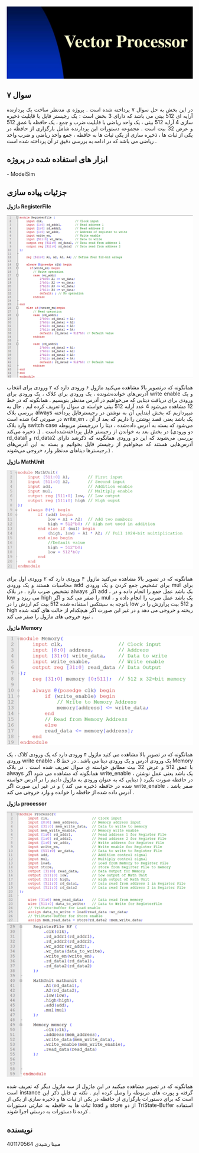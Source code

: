 
![Project Logo](logo.png)

## سوال ۷
<p align="justify">
در این بخش به حل سوال ۷ پرداخته شده است . پروژه ی مدنظر ساخت یک پردازنده آرایه ای 512 بیتی می باشد که دارای 3 بخش است : یک رجیستر فایل با قابلیت ذخیره سازی 4 آرایه 512 بیتی ، یک واحد ریاضی با قابلیت ضرب و جمع ، یک حافظه با عمق 512 و عرض 32 بیت است . مجموعه دستورات این پردازنده شامل بارگزاری از حافظه در یکی از ثبات ها ، ذخیره سازی از یکی ثبات ها به حافظه ، جمع واحد ریاضی و ضرب واحد ریاضی می باشد که در ادامه به بررسی دقیق تر آن پرداخته شده است . 
</p>

## ابزار های استفاده شده در پروژه
<p align="justify">- ModelSim</p>

## جزئیات پیاده سازی
**ماژول RegisterFile**

![Project Logo](photos/registerFile.png)

<p align="justify">
همانگونه که درتصویر بالا مشاهده می‌کنید ماژول ۶ ورودی دارد که ۲ ورودی برای انتخاب آدرس‌های خوانده‌شونده ، یک ورودی برای کلاک ، یک ورودی برای write enable و یک ورودی برای دریافت دیتایی که می‌خواهیم در آدرس مدنظر بنویسیم . همانگونه که در خط 12 مشاهده می‌شود 4 عدد آرایه 512 بیتی خواسته ی سوال را تعریف کرده ایم . حال به بررسی بلاک always میپردازیم که بخش ابتدایی آن به نوشتن در رجیسترفایل پرداخته شده‌‌ است (در صورتی که write_en ، یک باشد یعنی قصد نوشتن را داریم که بعد از آن وارد بلاک switch case می‌شود که بسته به آدرس داده‌شده ، دیتا را دررجیستر مربوطه ذخیره می‌کند .) . در بخش بعد به خواندن از رجیستر فایل پرداخته‌شده‌است (دو ورودی rd_data1 و rd_data2 بررسی می‌شوند که این دو ورودی همانگونه که ذکر‌شد دارای آدرس‌هایی هستند که میخواهیم از رجیستر فایل بخوانیم و بسته به این آدرس‌های رجیسترها دیتاهای مدنظر وارد خروجی می‌شوند.) .
</p>

**ماژول MathUnit**

![Project Logo](photos/mathUnit.png)

<p align="justify">
همانگونه که در تصویر بالا مشاهده می‌کنید ماژول ۴ ورودی دارد که ۲ ورودی اول برای محاسبات هستند و یک ورودی add برای تشخیص جمع کردن و یک ورودی mul برای تشخیص ضرب دارد . در بلاک always اگر add ، یک باشد عمل جمع را انجام داده و در low می ریزد و high را صفر می کند و اگر mul ، یک باشد عمل ضرب را انجام داده و باتوجه به سینتکس استفاده شده 512 بیت کم ارزش را در low و 512 بیت پرارزش را در high ریخته و خروجی می دهد و در غیر این صورت اگر هیچکدام از حالت های گفته شده نبود خروجی های ماژول را صفر می کند . 
</p>

**ماژول Memory**

![Project Logo](photos/Memory.png)

<p align="justify">
همانگونه که در تصویر بالا مشاهده می کنید ماژول ۴ ورودی دارد که یک ورودی کلاک ، یک ورودی write enable ، یک ورودی آدرس و یک ورودی دیتا می باشد . در خط 8 Memory با عمق 512 و عرض 32 بیت مطابق خواسته ی سوال تعریف شده است . در بلاک always همانگونه که مشاهده می شود اگر write_enable ، یک باشد یعنی عمل نوشتن در حافظه صورت بگیرد ( دیتایی که به عنوان ورودی به ماژول دادیم را در آدرس خواسته شده در حافظه ذخیره می کند ) و در غیر این صورت اگر write_enable صفر باشد ، آدرس داده شده از حافظه را خوانده و وارد خروجی می کند . 
</p>

**ماژول processor**

![Project Logo](photos/perocessor1.png)
![Project Logo](photos/processor2.png)

<p align="justify">
همانگونه که در تصویر مشاهده میکنید در این ماژول از سه ماژول دیگر که تعریف شده است instance گرفته و پورت های مربوطه را وصل کرده ایم . نکته ی قابل ذکر این است که برای دستورات بارگزاری از حافظه در یکی از ثبات ها و ذخیره سازی از یکی از ثبات ها به حافظه به عبارتی دستورات load و store از دو TriState-Buffer استفاده کرده تا دستورات به درستی اجرا شوند . 
</p>

## نویسنده
مبینا رشیدی 401170564
